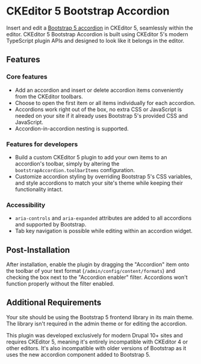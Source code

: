 # CKEditor 5 Bootstrap Accordion

Insert and edit a [Bootstrap 5 accordion](https://getbootstrap.com/docs/5.3/components/accordion/)
in CKEditor 5, seamlessly within the editor. CKEditor 5 Bootstrap Accordion is
built using CKEditor 5's modern TypeScript plugin APIs and designed to look
like it belongs in the editor. 

## Features

### Core features

- Add an accordion and insert or delete accordion items conveniently from the
CKEditor toolbars.
- Choose to open the first item or all items individually for each accordion.
- Accordions work right out of the box, no extra CSS or JavaScript is needed on
your site if it already uses Bootstrap 5's provided CSS and JavaScript.
- Accordion-in-accordion nesting is supported.

### Features for developers

- Build a custom CKEditor 5 plugin to add your own items to an accordion's
toolbar, simply by altering the `bootstrapAccordion.toolbarItems`
configuration.
- Customize accordion styling by overriding Bootstrap 5's CSS variables, and
style accordions to match your site's theme while keeping their functionality
intact.

### Accessibility

- `aria-controls` and `aria-expanded` attributes are added to all accordions
and supported by Bootstrap.
- Tab key navigation is possible while editing within an accordion widget.

## Post-Installation

After installation, enable the plugin by dragging the "Accordion" item onto the
toolbar of your text format (`/admin/config/content/formats`) and checking the
box next to the "Accordion enabler" filter. Accordions won't function properly
without the filter enabled.

## Additional Requirements

Your site should be using the Bootstrap 5 frontend library in its main theme.
The library isn't required in the admin theme or for editing the accordion.

This plugin was developed exclusively for modern Drupal 10+ sites and requires
CKEditor 5, meaning it's entirely incompatible with CKEditor 4 or other
editors. It's also incompatible with older versions of Bootstrap as it uses the
new accordion component added to Bootstrap 5.

